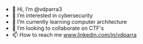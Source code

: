 - 👋 Hi, I’m @vdparra3
- 👀 I’m interested in cybersecurity
- 🌱 I’m currently learning computer architecture
- 💞️ I’m looking to collaborate on CTF's
- 📫 How to reach me www.linkedin.com/in/vdparra

<!---
vdparra3/vdparra3 is a ✨ special ✨ repository because its `README.md` (this file) appears on your GitHub profile.
You can click the Preview link to take a look at your changes.
--->
